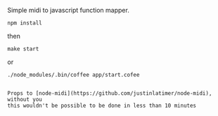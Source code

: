 Simple midi to javascript function mapper.

````
npm install
````

then

````
make start
````

or

````
./node_modules/.bin/coffee app/start.cofee


Props to [node-midi](https://github.com/justinlatimer/node-midi), without you
this wouldn't be possible to be done in less than 10 minutes